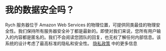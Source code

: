 # 我的数据安全吗？

Rych 服务器位于 Amazon Web Services 的物理位置，可提供同类最佳的物理安全性。我们保持所有服务器安全补丁都是最新的。即使对我们来说，您所有用户输入的内容都是匿名的。我们不会阅读您团队的回复，也无权了解任何内部信息。该系统的设计考虑了最高标准的隐私和安全性。 [隐私政策](https://rych.io/privacy-policy/) 中的更多信息